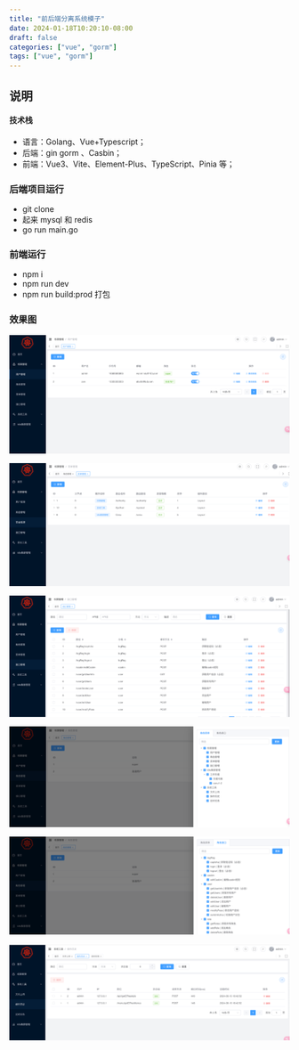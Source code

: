 ```yaml
---
title: "前后端分离系统模子"
date: 2024-01-18T10:20:10-08:00
draft: false
categories: ["vue", "gorm"]
tags: ["vue", "gorm"]
---
```


## 说明

#### 技术栈

- 语言：Golang、Vue+Typescript；
- 后端：gin gorm 、Casbin；
- 前端：Vue3、Vite、Element-Plus、TypeScript、Pinia 等；

### 后端项目运行

- git clone
- 起来 mysql 和 redis
- go run main.go

### 前端运行

- npm i
- npm run dev
- npm run build:prod 打包

### 效果图

![resource/img/img_0.png](https://raw.githubusercontent.com/zerosuc/zxw-admin-go/master/resource/img/img_0.png)

![img/img_1.png](https://raw.githubusercontent.com/zerosuc/zxw-admin-go/master/resource/img/img_1.png)

![img/img_2.png](https://raw.githubusercontent.com/zerosuc/zxw-admin-go/master/resource/img/img_2.png)

![img/img_2.png](https://raw.githubusercontent.com/zerosuc/zxw-admin-go/master/resource/img/img_3.png)

![img/img_2.png](https://raw.githubusercontent.com/zerosuc/zxw-admin-go/master/resource/img/img_4.png)

![img/img_2.png](https://raw.githubusercontent.com/zerosuc/zxw-admin-go/master/resource/img/img_5.png)
